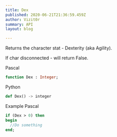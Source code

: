 ```yaml
---
title: Dex
published: 2020-06-21T21:36:59.459Z
author: Vizit0r
summary: API
layout: blog

---
```


 

Returns the character stat - Dexterity (aka Agility). 

If char disconnected - will return False.


Pascal

```pascal
function Dex : Integer;

```




Python
```python
def Dex() -> integer
``` 





Example Pascal

```pascal
if (Dex > 0) then
begin
  //Do something
end;
```


